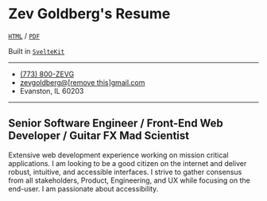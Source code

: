 # Zev Goldberg's Resume

[`HTML`](https://resume.zevgoldberg.com) /
[`PDF`](https://resume.zevgoldberg.com/Zev%20Goldberg%20-%20Resume%202025_03_19.pdf)

Built in [`SvelteKit`](https://github.com/sveltejs/kit)

---

<ul>
  <li>
    <a href="tel:7738009384" aria-label="7 7 3. 8 0 0. Z E V G.">(773) 800-ZEVG</a>
  </li>
  <li aria-label="zev goldberg at G mail dot com">
    <a href="#" use:mailto>zevgoldberg@<span aria-hidden="true">[remove this]</span>gmail.com</a
    >
  </li>
  <li>Evanston, IL 60203</li>
</ul>

---

## Senior Software Engineer / Front-End Web Developer / Guitar FX Mad Scientist

Extensive web  development experience working on mission critical
applications. I am looking to be a good citizen on the internet and
deliver robust, intuitive, and accessible interfaces. I strive to
gather consensus from all stakeholders, Product, Engineering, and
UX while focusing on the end-user. I am passionate about accessibility.
